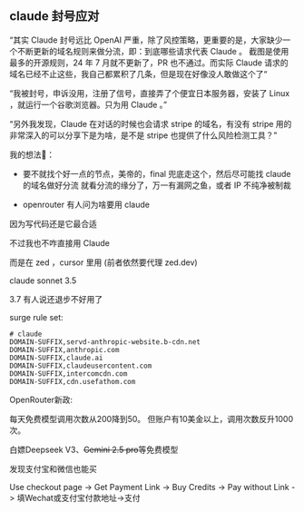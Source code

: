 ## claude 封号应对

“其实 Claude 封号远比 OpenAI 严重，除了风控策略，更重要的是，大家缺少一个不断更新的域名规则来做分流，即：到底哪些请求代表 Claude 。 截图是使用最多的开源规则，24 年 7 月就不更新了，PR 也不通过。而实际 Claude 请求的域名已经不止这些，我自己都累积了几条，但是现在好像没人敢做这个了“

“我被封号，申诉没用，注册了信号，直接弄了个便宜日本服务器，安装了 Linux ，就运行一个谷歌浏览器。只为用 Claude 。”

“另外我发现，Claude 在对话的时候也会请求 stripe 的域名，有没有 stripe 用的非常深入的可以分享下是为啥，是不是 stripe 也提供了什么风险检测工具？”

我的想法🤔：

+ 要不就找个好一点的节点，美帝的，final 兜底走这个，然后尽可能找 claude 的域名做好分流
就看分流的缘分了，万一有漏网之鱼，或者 IP 不纯净被制裁

+ openrouter
有人问为啥要用 claude

因为写代码还是它最合适

不过我也不咋直接用 Claude

而是在 zed ，cursor 里用 (前者依然要代理 zed.dev)

claude sonnet 3.5

3.7 有人说还退步不好用了

surge rule set:

```
# claude
DOMAIN-SUFFIX,servd-anthropic-website.b-cdn.net
DOMAIN-SUFFIX,anthropic.com
DOMAIN-SUFFIX,claude.ai
DOMAIN-SUFFIX,claudeusercontent.com
DOMAIN-SUFFIX,intercomcdn.com
DOMAIN-SUFFIX,cdn.usefathom.com
```

OpenRouter新政:

每天免费模型调用次数从200降到50。
但账户有10美金以上，调用次数反升1000次。

白嫖Deepseek V3、~~Gemini 2.5 pro~~等免费模型

发现支付宝和微信也能买

Use checkout page -> Get Payment Link -> Buy Credits -> Pay without Link -> 填Wechat或支付宝付款地址->支付

